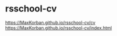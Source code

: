 # rsschool-cv
https://MaxKorban.github.io/rsschool-cv/cv
https://MaxKorban.github.io/rsschool-cv/index.html
